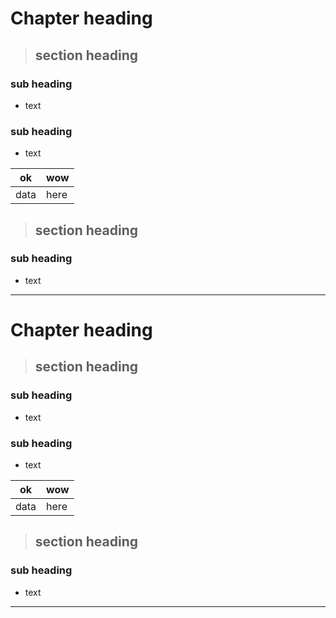 # Chapter heading 

> ## section heading 
### sub heading 
- text 

### sub heading 
- text 

|ok | wow|
|---|----|
|data| here| 




> ## section heading 
### sub heading 
- text 
--------------------------------------------------------------------------------
# Chapter heading 

> ## section heading 
### sub heading 
- text 

### sub heading 
- text 

|ok | wow|
|---|----|
|data| here| 




> ## section heading 
### sub heading 
- text 
--------------------------------------------------------------------------------

